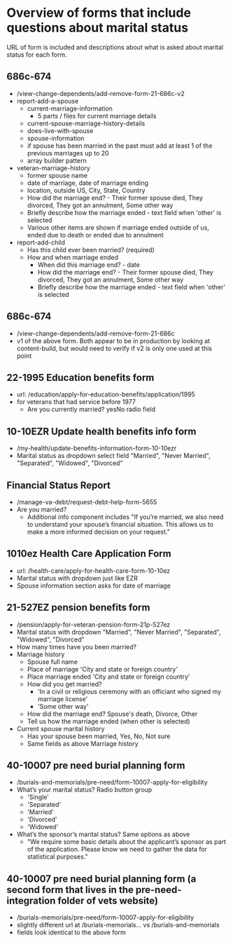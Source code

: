 # Overview of forms that include questions about marital status

URL of form is included and descriptions about what is asked about marital status for each form.

## 686c-674 
- /view-change-dependents/add-remove-form-21-686c-v2
- report-add-a-spouse
	- current-marriage-information
		- 5 parts / files for current marriage details
	- current-spouse-marriage-history-details
	- does-live-with-spouse
	- spouse-information
	- if spouse has been married in the past must add at least 1 of the previous marriages up to 20
	- array builder pattern
- veteran-marriage-history
	- former spouse name
	- date of marriage, date of marriage ending
	- location, outside US, City, State, Country
	- How did the marriage end? - Their former spouse died, They divorced, They got an annulment, Some other way
	- Briefly describe how the marriage ended - text field when 'other' is selected
	- Various other items are shown if marriage ended outside of us, ended due to death or ended due to annulment
- report-add-child
	- Has this child ever been married? (required)
	- How and when marriage ended
		- When did this marriage end? - date
		- How did the marriage end? - Their former spouse died, They divorced, They got an annulment, Some other way
		- Briefly describe how the marriage ended - text field when 'other' is selected

## 686c-674 
- /view-change-dependents/add-remove-form-21-686c
- v1 of the above form. Both appear to be in production by looking at content-build, but would need to verify if v2 is only one used at this point

## 22-1995 Education benefits form 
- url: /education/apply-for-education-benefits/application/1995
- for veterans that had service before 1977
	- Are you currently married? yesNo radio field

## 10-10EZR Update health benefits info form 
- /my-health/update-benefits-information-form-10-10ezr
- Marital status as dropdown select field
	"Married",
	"Never Married",
	"Separated",
	"Widowed",
	"Divorced"

## Financial Status Report 
- /manage-va-debt/request-debt-help-form-5655
- Are you married?
	- Additional info component includes "If you’re married, we also need to understand your spouse’s financial situation. This allows us to make a more informed decision on your request."

## 1010ez Health Care Application Form 
- url: /health-care/apply-for-health-care-form-10-10ez
- Marital status with dropdown just like EZR
- Spouse information section asks for date of marriage

## 21-527EZ pension benefits form
- /pension/apply-for-veteran-pension-form-21p-527ez
- Marital status with dropdown
	"Married",
	"Never Married",
	"Separated",
	"Widowed",
	"Divorced"
- How many times have you been married?
- Marriage history
	- Spouse full name
	- Place of marriage 'City and state or foreign country'
	- Place marriage ended  'City and state or foreign country'
	- How did you get married?
		- 'In a civil or religious ceremony with an officiant who signed my marriage license'
		- 'Some other way'
	- How did the marriage end? Spouse's death, Divorce, Other
	- Tell us how the marriage ended (when other is selected)
- Current spouse marital history
	- Has your spouse been married, Yes, No, Not sure
	- Same fields as above Marriage history

## 40-10007 pre need burial planning form
- /burials-and-memorials/pre-need/form-10007-apply-for-eligibility
- What’s your marital status? Radio button group
	- 'Single'
	- 'Separated'
	- 'Married'
	- 'Divorced'
	- 'Widowed'
- What’s the sponsor’s marital status? Same options as above
	- "We require some basic details about the applicant’s sponsor as part of the application. Please know we need to gather the data for statistical purposes."

## 40-10007 pre need burial planning form (a second form that lives in the pre-need-integration folder of vets website)
- /burials-memorials/pre-need/form-10007-apply-for-eligibility
- slightly different url at /burials-memorials... vs /burials-and-memorials
- fields look identical to the above form
